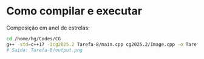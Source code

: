 # Como compilar e executar

Composição em anel de estrelas:
```bash
cd /home/hg/Codes/CG
g++ -std=c++17 -Icg2025.2 Tarefa-8/main.cpp cg2025.2/Image.cpp -o Tarefa-8/main && ./Tarefa-8/main
# Saída: Tarefa-8/output.png
```
